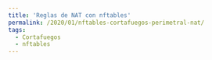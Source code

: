 ```yaml
---
title: 'Reglas de NAT con nftables'
permalink: /2020/01/nftables-cortafuegos-perimetral-nat/
tags:
  - Cortafuegos
  - nftables
---
```

